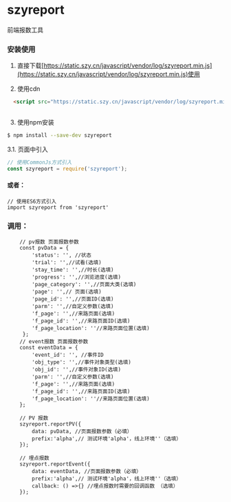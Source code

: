 # szyreport

 
前端报数工具  


### 安装使用

1. 直接下载[https://static.szy.cn/javascript/vendor/log/szyreport.min.js](https://static.szy.cn/javascript/vendor/log/szyreport.min.js)使用 
 
2. 使用cdn

``` html
  <script src="https://static.szy.cn/javascript/vendor/log/szyreport.min.js"></script>
  
```
3. 使用npm安装
``` bash
$ npm install --save-dev szyreport
```
3.1. 页面中引入

``` javascript
// 使用CommonJs方式引入
const szyreport = require('szyreport');
```
#### 或者：
```
// 使用ES6方式引入
import szyreport from 'szyreport'
```
### 调用：
```
    // pv报数 页面报数参数
    const pvData = {
        'status': '', //状态
        'trial': '',//试看(选填)
        'stay_time': '',//时长(选填)
        'progress': '',//浏览进度(选填)
        'page_category': '',//页面大类(选填)
        'page': '',// 页面(选填)
        'page_id': '',//页面ID(选填)
        'parm': '',//自定义参数(选填)
        'f_page': '',//来路页面(选填)
        'f_page_id': '',//来路页面ID(选填)
        'f_page_location': ''//来路页面位置(选填)
     };
    // event报数 页面报数参数
    const eventData = {
        'event_id': '', //事件ID
        'obj_type': '',//事件对象类型(选填)
        'obj_id': '',//事件对象ID(选填)
        'parm': '',//自定义参数(选填)
        'f_page': '',//来路页面(选填)
        'f_page_id': '',//来路页面ID(选填)
        'f_page_location': ''//来路页面位置(选填)
    };
    
    // PV 报数
    szyreport.reportPV({
        data: pvData, //页面报数参数（必填）
        prefix:'alpha',// 测试环境'alpha'，线上环境''（选填）
    });
    
    // 埋点报数
    szyreport.reportEvent({
        data: eventData, //页面报数参数（必填）
        prefix:'alpha',// 测试环境'alpha'，线上环境''（选填）
        callback: () =>{} //埋点报数时需要的回调函数 （选填）
    });

```
